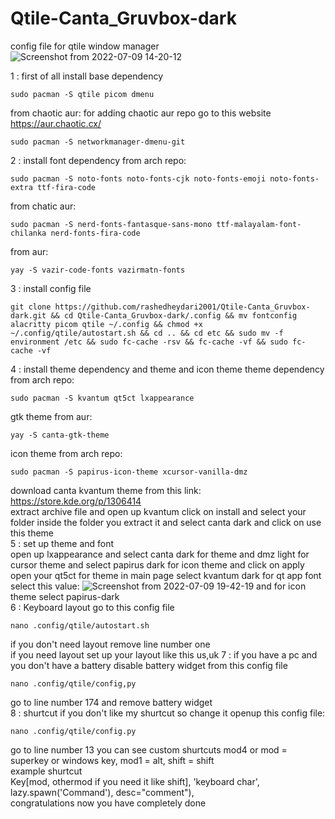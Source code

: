# Qtile-Canta_Gruvbox-dark
config file for qtile window manager
![Screenshot from 2022-07-09 14-20-12](https://user-images.githubusercontent.com/81459372/178104057-2deaae08-c889-445a-aaeb-ee9e2d0be63f.png)


1 : first of all install base dependency
```
sudo pacman -S qtile picom dmenu
```
from chaotic aur: for adding chaotic aur repo go to this website https://aur.chaotic.cx/
```
sudo pacman -S networkmanager-dmenu-git
```
2 : install font dependency
from arch repo:
```
sudo pacman -S noto-fonts noto-fonts-cjk noto-fonts-emoji noto-fonts-extra ttf-fira-code
```
from chatic aur: 
```
sudo pacman -S nerd-fonts-fantasque-sans-mono ttf-malayalam-font-chilanka nerd-fonts-fira-code
```
from aur:
```
yay -S vazir-code-fonts vazirmatn-fonts
```
3 : install config file
```
git clone https://github.com/rashedheydari2001/Qtile-Canta_Gruvbox-dark.git && cd Qtile-Canta_Gruvbox-dark/.config && mv fontconfig alacritty picom qtile ~/.config && chmod +x ~/.config/qtile/autostart.sh && cd .. && cd etc && sudo mv -f environment /etc && sudo fc-cache -rsv && fc-cache -vf && sudo fc-cache -vf
```
4 : install theme dependency and theme and icon theme
theme dependency from arch repo:
```
sudo pacman -S kvantum qt5ct lxappearance
```
gtk theme from aur:
```
yay -S canta-gtk-theme 
```
icon theme from arch repo:
```
sudo pacman -S papirus-icon-theme xcursor-vanilla-dmz
```
download canta kvantum theme from this link: https://store.kde.org/p/1306414
<br>
extract archive file and open up kvantum click on install and select your folder inside the folder you extract it and select canta dark and click on use this theme 
<br>
5 : set up theme and font
<br>
open up lxappearance and select canta dark for theme and dmz light for cursor theme and select papirus dark for icon theme and click on apply 
<br>
open your qt5ct for theme in main page select kvantum dark for qt app font select this value:
![Screenshot from 2022-07-09 19-42-19](https://user-images.githubusercontent.com/81459372/178111662-39491635-a73b-4e7c-b426-5d17bdc2604a.png)
and for icon theme select papirus-dark
<br>
6 : Keyboard layout 
go to  this config file 
```
nano .config/qtile/autostart.sh
```
if you don't need layout remove line number one
<br>
if you need layout set up your layout like this us,uk
7 : if you have a pc and you don't have a battery disable battery widget from this config file
```
nano .config/qtile/config,py
```
go to line number 174 and remove battery widget
<br>
8 : shurtcut 
if you don't like my shurtcut so change it openup this config file:
```
nano .config/qtile/config.py
```
go to line number 13 you can see custom shurtcuts
mod4 or mod = superkey or windows key, mod1 = alt, shift = shift
<br>
example shurtcut 
<br>
Key[mod, othermod if you need it like shift], 'keyboard char', lazy.spawn('Command'), desc="comment"),
<br>
congratulations now you have completely done

